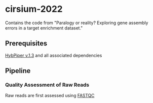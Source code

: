 # cirsium-2022
Contains the code from "Paralogy or reality? Exploring gene assembly errors in a target enrichment dataset."

## Prerequisites
[HybPiper v.1.3](https://github.com/mossmatters/HybPiper/wiki/HybPiper-Legacy-Wiki) and all associated dependencies

## Pipeline

### Quality Assessment of Raw Reads
Raw reads are first assessed using [FASTQC](https://www.bioinformatics.babraham.ac.uk/projects/fastqc/) 


